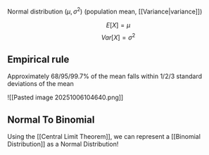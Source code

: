 Normal distribution $(\mu, \sigma^2)$ (population mean, [[Variance|variance]])

$$E[X] = \mu$$
$$Var[X]=\sigma^2$$

## Empirical rule
Approximately 68/95/99.7% of the mean falls within 1/2/3 standard deviations of the mean

![[Pasted image 20251006104640.png]]


## Normal To Binomial

Using the [[Central Limit Theorem]], we can represent a [[Binomial Distribution]] as a Normal Distribution!

